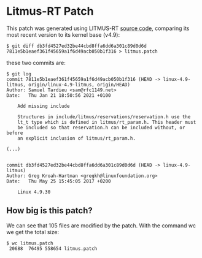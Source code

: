 # Litmus-RT Patch

This patch was generated using LITMUS-RT [source code](), comparing its
most recent version to its kernel base (v4.9):

```
$ git diff db3fd4527ed32be44cbd8ffa6dd6a301c89d0d6d 7811e5b1eaef361f45659a1f6d49acb050b1f316 > litmus.patch
```

these two commits are:

```
$ git log
commit 7811e5b1eaef361f45659a1f6d49acb050b1f316 (HEAD -> linux-4.9-litmus, origin/linux-4.9-litmus, origin/HEAD)
Author: Samuel Tardieu <sam@rfc1149.net>
Date:   Thu Jan 21 18:50:56 2021 +0100

    Add missing include

    Structures in include/litmus/reservations/reservation.h use the
    lt_t type which is defined in litmus/rt_param.h. This header must
    be included so that reservation.h can be included without, or before
    an explicit inclusion of litmus/rt_param.h.

(...)


commit db3fd4527ed32be44cbd8ffa6dd6a301c89d0d6d (HEAD -> linux-4.9-litmus)
Author: Greg Kroah-Hartman <gregkh@linuxfoundation.org>
Date:   Thu May 25 15:45:05 2017 +0200

    Linux 4.9.30
```

## How big is this patch?

We can see that 105 files are modified by the patch. With the command wc we
get the total size:

```
$ wc litmus.patch 
 20688  76495 558654 litmus.patch
```
